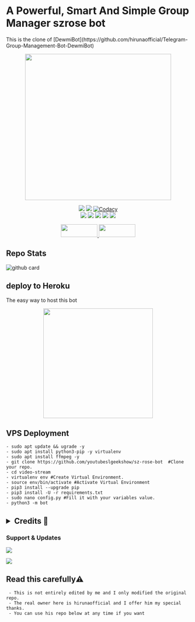 <h1> A Powerful, Smart And Simple Group Manager szrose bot </h1>
This is the clone of [DewmiBot](https://github.com/hirunaofficial/Telegram-Group-Management-Bot-DewmiBot)

<p align="center"><a href="https://t.me/szrosebot"><img src="https://telegra.ph/file/962fd9b77226c7c21553c.png" width="400"></a></p>
<p align="center">
    <a href="https://www.python.org/" alt="made-with-tethon"> <img src="https://img.shields.io/badge/Made%20with-telethon-black.svg?style=flat-square&logo=python&logoColor=blue&color=red" /></a>    
    <a href="https://github.com/youtubeslgeekshow/sz-rose-bot/graphs/commit-activity" alt="Maintenance"> <img src="https://img.shields.io/badge/Maintained%3F-yes-pink.svg?style=flat-square" /></a>    
    <a href="https://app.codacy.com/gh/youtubeslgeekshow/sz-rose-bot/dashboard"> <img src="https://img.shields.io/codacy/grade/a723cb464d5a4d25be3152b5d71de82d?color=pink&logo=codacy&style=flat-square" alt="Codacy" /></a><br>
    <a href="https://github.com/youtubeslgeekshow/sz-rose-bot"> <img src="https://img.shields.io/github/repo-size/youtubeslgeekshow/sz-rose-bot?color=pink&logo=github&logoColor=blue&style=flat-square" /></a>    
    <a href="https://github.com/youtubeslgeekshow/sz-rose-bot/commits/main"> <img src="https://img.shields.io/github/last-commit/youtubeslgeekshow/sz-rose-bot?color=pink&logo=github&logoColor=blue&style=flat-square" /></a>    
    <a href="https://github.com/youtubeslgeekshow/sz-rose-bot/issues"> <img src="https://img.shields.io/github/issues/youtubeslgeekshow/sz-rose-bot?color=pink&logo=github&logoColor=blue&style=flat-square" /></a>   
    <a href="https://github.com/youtubeslgeekshow/sz-rose-bot/network/members"> <img src="https://img.shields.io/github/forks/youtubeslgeekshow/sz-rose-bot?color=pink&logo=github&logoColor=blue&style=flat-square" /></a>     
    <a href="https://github.com/youtubeslgeekshow/sz-rose-bot/network/members"> <img src="https://img.shields.io/github/stars/youtubeslgeekshow/sz-rose-bot?color=pink&logo=github&logoColor=blue&style=flat-square" /></a>  
</p>


<p align="center">
  <a href="https://github.com/youtubeslgeekshow/sz-rose-bot/fork">
    <img src="https://img.shields.io/github/forks/youtubeslgeekshow/sz-rose-bot?color=dark&label=FORK&logo=github&style=plastic"width="100" height="35"> 
  </a>
  <a href="https://github.com/youtubeslgeekshow/sz-rose-bot/stars">
    <img src="https://img.shields.io/github/stars/youtubeslgeekshow/sz-rose-bot?color=dark&label=STARS&logo=github&style=plastic"width="100" height="35">
  </a>
</p>  


## Repo Stats
![github card](https://github-readme-stats.vercel.app/api/pin/?username=youtubeslgeekshow&repo=sz-rose-bot&theme=dark)



##  deploy to Heroku 
The easy way to host this bot


<p align="center"><a href="https://heroku.com/deploy?template=https://github.com/youtubeslgeekshow/sz-rose-bot"><img src="https://img.shields.io/badge/HEROKU-DEPLOY-blue?style=plastic&logo=heroku&logoColor=yellow"width="300"heigh="100" /></a></p>

  
## VPS Deployment
```
- sudo apt update && ugrade -y
- sudo apt install python3-pip -y virtualenv
- sudo apt install ffmpeg -y
- git clone https://github.com/youtubeslgeekshow/sz-rose-bot  #Clone your repo.
- cd video-stream
- virtualenv env #Create Virtual Environment.
- source env/bin/activate #Activate Virtual Environment
- pip3 install --upgrade pip
- pip3 install -U -r requirements.txt
- sudo nano config.py #Fill it with your variables value.
- python3 -m bot
```

 <h2> <details>
  <summary><b>Credits 💖</b></summary>


- [Damantha126](https://github.com/Damantha126) 
- [Sadew451](https://github.com/Sadew451) 
- [Dan](https://github.com/delivrance) 
- [Uvindu-bro](https://github.com/UvinduBro) 
- [daisyx-old](https://github.com/TeamDaisyX/Daisy-OLD)
- [innexia](https://github.com/DarkCybers/innexia/tree/Sammy/innexiaBot)

</details> </h2>

### Support & Updates 
<a href="https://t.me/slbotzone"><img src="https://img.shields.io/badge/Join-Group%20Support-blue.svg?style=for-the-badge&logo=Telegram">

</a> <a href="https://t.me/SL_bot_zone"><img src="https://img.shields.io/badge/Join-Updates%20Channel-blue.svg?style=for-the-badge&logo=Telegram"></a>

## Read this carefully⚠️
``` 
 - This is not entirely edited by me and I only modified the original repo.
 - The real owner here is hirunaofficial and I offer him my special thanks.
 - You can use his repo below at any time if you want
```
